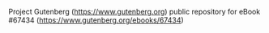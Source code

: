 Project Gutenberg (https://www.gutenberg.org) public repository for
eBook #67434 (https://www.gutenberg.org/ebooks/67434)

